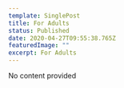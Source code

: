 ```yaml
---
template: SinglePost
title: For Adults
status: Published
date: 2020-04-27T09:55:38.765Z
featuredImage: ""
excerpt: For Adults
---
```

No content provided